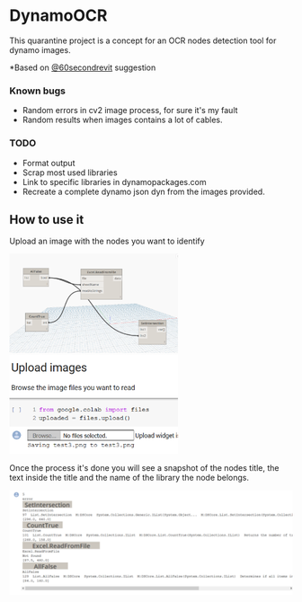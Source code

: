 # DynamoOCR
This quarantine project is a concept for an OCR nodes detection tool for dynamo images.

*Based on [@60secondrevit]( https://twitter.com/60secondrevit/status/1196151641033936897) suggestion

### Known bugs

* Random errors in cv2 image process, for sure it's my fault
* Random results when images contains a lot of cables.

### TODO

* Format output
* Scrap most used libraries
* Link to specific libraries in dynamopackages.com
* Recreate a complete dynamo json dyn from the images provided.


## How to use it

Upload an image with the nodes you want to identify

<img src="test3.png" alt="drawing" width="300"/>

<img src="upload.png" alt="drawing" width="300"/>

Once the process it's done you will see a snapshot of the nodes title, the text inside the title and the name of the library the node belongs.

<img src="Result.png" alt="drawing" width="600"/>

